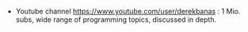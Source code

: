 - Youtube channel https://www.youtube.com/user/derekbanas : 1 Mio. subs, wide range of programming topics, discussed in depth.
